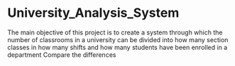 # University_Analysis_System
The main objective of this project is to create a system through which the number of classrooms in a university can be divided into how many section classes in how many shifts and how many students have been enrolled in a department Compare the differences
